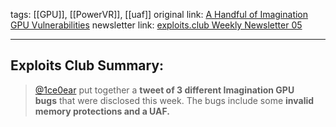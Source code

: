 tags: [[GPU]], [[PowerVR]], [[uaf]]
original link:  [A Handful of Imagination GPU Vulnerabilities](https://x.com/1ce0ear/status/1749952249533510094?s=20&ref=blog.exploits.club)
newsletter link: [exploits.club Weekly Newsletter 05](https://blog.exploits.club/exploits-club-weekly-newsletter-05/)

---
## Exploits Club Summary:
> [@1ce0ear](https://twitter.com/1ce0ear?ref=blog.exploits.club) put together a **tweet of 3 different Imagination GPU bugs** that were disclosed this week. The bugs include some **invalid memory protections and a UAF.** 